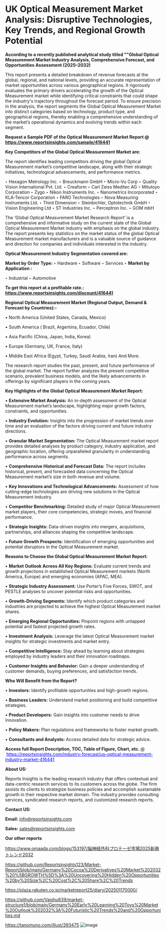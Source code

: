 # UK Optical Measurement Market Analysis: Disruptive Technologies, Key Trends, and Regional Growth Potential

<strong>According to a recently published analytical study titled ""Global Optical Measurement Market Industry Analysis, Comprehensive Forecast, and Opportunities Assessment (2025–2032)</strong>

This report presents a detailed breakdown of revenue forecasts at the global, regional, and national levels, providing an accurate representation of market opportunities across various geographical regions. It rigorously evaluates the primary drivers accelerating the growth of the Optical Measurement market while identifying critical constraints that could shape the industry's trajectory throughout the forecast period. To ensure precision in the analysis, the report segments the Global Optical Measurement Market into distinct categories based on technology, product type, and geographical regions, thereby enabling a comprehensive understanding of the market’s operational dynamics and evolving trends within each segment.

<strong>Request a Sample PDF of the Optical Measurement Market Report </strong><strong>@<a href=https://www.reportsinsights.com/sample/416441 style=color:#0000ff;> https://www.reportsinsights.com/sample/416441</a></strong></font>

<strong>Key Competitors of the Global Optical Measurement Market are:</strong>

The report identifies leading competitors driving the global Optical Measurement market’s competitive landscape, along with their strategic initiatives, technological advancements, and performance metrics.

‣ Hexagon Metrology Inc.
‣ Breuckmann GmbH
‣ Micro-Vu Corp
‣ Quality Vision International Pvt. Ltd.
‣ Creaform
‣ Carl Zeiss Meditec AG
‣ Mitutoyo Corporation
‣ Zygo
‣ Nikon Instruments Inc.
‣ Nanometrics Incorporated
‣ KLA-Tencor Corporation
‣ FARO Technologies
‣ Nova Measuring Instruments Ltd.
‣ Third Dimension
‣ Steinbichler, Optotechnik GmbH
‣ Vision Engineering Ltd
‣ ST Industries Inc.
‣ Perceptron Inc.
‣ GOM mbH

The ‘Global Optical Measurement Market Research Report’ is a comprehensive and informative study on the current state of the Global Optical Measurement Market industry with emphasis on the global industry. The report presents key statistics on the market status of the global Optical Measurement market manufacturers and is a valuable source of guidance and direction for companies and individuals interested in the industry.

<strong>Optical Measurement Industry Segmentation covered are:</strong>

<strong>Market by Order Type: </strong>
‣ Hardware
‣ Software
‣ Services
‣ 
<strong>Market by Application :</strong>

‣ Industrial
‣ Automotive

<strong>To get this report at a profitable rate.: <a href=https://www.reportsinsights.com/discount/416441 style=color:#0000ff;>https://www.reportsinsights.com/discount/416441</a></strong></font>

<strong>Regional Optical Measurement Market (Regional Output, Demand &amp; Forecast by Countries):-</strong>

• North America (United States, Canada, Mexico)

• South America ( Brazil, Argentina, Ecuador, Chile)

• Asia Pacific (China, Japan, India, Korea)

• Europe (Germany, UK, France, Italy)

• Middle East Africa (Egypt, Turkey, Saudi Arabia, Iran) And More.

The research report studies the past, present, and future performance of the global market. The report further analyzes the present competitive scenario, prevalent business models, and the likely advancements in offerings by significant players in the coming years.

<strong>Key Highlights of the Global Optical Measurement Market Report:</strong>

• <strong>Extensive Market Analysis:</strong> An in-depth assessment of the Optical Measurement market’s landscape, highlighting major growth factors, constraints, and opportunities.

• <strong>Industry Evolution:</strong> Insights into the progression of market trends over time and an evaluation of the factors driving current and future industry directions.

• <strong>Granular Market Segmentation:</strong> The Optical Measurement market report provides detailed analyses by product category, industry application, and geographic location, offering unparalleled granularity in understanding performance across segments.

• <strong>Comprehensive Historical and Forecast Data:</strong> The report includes historical, present, and forecasted data concerning the Optical Measurement market’s size in both revenue and volume.

• <strong>Key Innovations and Technological Advancements:</strong> Assessment of how cutting-edge technologies are driving new solutions in the Optical Measurement industry.

• <strong>Competitor Benchmarking:</strong> Detailed study of major Optical Measurement market players, their core competencies, strategic moves, and financial performance.

• <strong>Strategic Insights:</strong> Data-driven insights into mergers, acquisitions, partnerships, and alliances shaping the competitive landscape.

• <strong>Future Growth Prospects:</strong> Identification of emerging opportunities and potential disruptors in the Optical Measurement market.

<strong>Reasons to Choose the Global Optical Measurement Market Report:</strong>

• <strong>Market Outlook Across All Key Regions:</strong> Evaluate current trends and growth projections in established Optical Measurement markets (North America, Europe) and emerging economies (APAC, MEA).

• <strong>Strategic Industry Assessment:</strong> Use Porter’s Five Forces, SWOT, and PESTLE analyses to uncover potential risks and opportunities.

• <strong>Growth-Driving Segments:</strong> Identify which product categories and industries are projected to achieve the highest Optical Measurement market shares.

• <strong>Emerging Regional Opportunities:</strong> Pinpoint regions with untapped potential and fastest projected growth rates.

• <strong>Investment Analysis:</strong> Leverage the latest Optical Measurement market insights for strategic investments and market entry.

• <strong>Competitive Intelligence:</strong> Stay ahead by learning about strategies employed by industry leaders and their innovation roadmaps.

• <strong>Customer Insights and Behavior:</strong> Gain a deeper understanding of customer demands, buying preferences, and satisfaction trends.

<strong>Who Will Benefit from the Report?</strong>

• <strong>Investors:</strong> Identify profitable opportunities and high-growth regions.

• <strong>Business Leaders:</strong> Understand market positioning and build competitive strategies.

• <strong>Product Developers:</strong> Gain insights into customer needs to drive innovation.

• <strong>Policy Makers:</strong> Plan regulations and frameworks to foster market growth.

• <strong>Consultants and Analysts:</strong> Access detailed data for strategic advice.
</ul>
<strong>Access full Report Description, TOC, Table of Figure, Chart, etc. </strong>@  <a href=https://reportsinsights.com/industry-forecast/us-optical-measurement-industry-market-416441 style=color:#0000ff;>https://reportsinsights.com/industry-forecast/us-optical-measurement-industry-market-416441</a></font>

<strong><strong>About US</strong>:</strong>

Reports Insights is the leading research industry that offers contextual and data-centric research services to its customers across the globe. The firm assists its clients to strategize business policies and accomplish sustainable growth in their respective market domain. The industry provides consulting services, syndicated research reports, and customized research reports.

<strong>Contact US:</strong>

<p class=""""><b>Email:</b> <a href=mailto:info@reportsinsights.com>info@reportsinsights.com</a></p>
<p class=""""><b>Sales:</b> <a href=mailto:sales@reportsinsights.com>sales@reportsinsights.com</a></p>

<strong>Our other reports</strong>

<a href=https://www.omaada.com/blogs/153197/脳神経外科プロテーゼ市場2025新興トレンド2032>https://www.omaada.com/blogs/153197/脳神経外科プロテーゼ市場2025新興トレンド2032</a>

<a href=https://github.com/Reportsinsights123/Market-Report/blob/main/Germany%20Cocoa%20Derivatives%20Market%202032%20%5BGROWTH%5D%3A%20Uncovering%20Hidden%20Opportunities%20by%20Size%2C%20Cost%2C%20Share%2C%20Trends>https://github.com/Reportsinsights123/Market-Report/blob/main/Germany%20Cocoa%20Derivatives%20Market%202032%20%5BGROWTH%5D%3A%20Uncovering%20Hidden%20Opportunities%20by%20Size%2C%20Cost%2C%20Share%2C%20Trends</a>

<a href=https://plaza.rakuten.co.jp/marketreport25/diary/202501170000/>https://plaza.rakuten.co.jp/marketreport25/diary/202501170000/</a>

<a href=https://github.com/Vaishu839/market-structure1/blob/main/Germany%20Early%20Learning%20Toys%20Market%20Outlook%202032%3A%20Futuristic%20Trends%20and%20Opportunities.md>https://github.com/Vaishu839/market-structure1/blob/main/Germany%20Early%20Learning%20Toys%20Market%20Outlook%202032%3A%20Futuristic%20Trends%20and%20Opportunities.md</a>

<a href=https://tanomuno.com/illust/393475>https://tanomuno.com/illust/393475</a>
![image](https://github.com/user-attachments/assets/de272bec-757f-4f69-a593-2380f21321bf)
